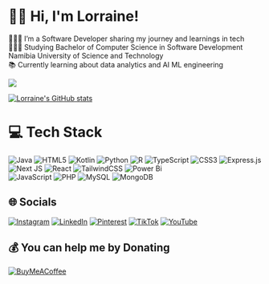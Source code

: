 <!--
### Hi, I'm Lorraine!


👩🏾‍💻 I’m a Software Developer sharing my journey and learnings in tech
<br/>

👩🏾‍🎓 Studying towards a Bachelor of Computer Science in Software Development degree at Namibia University of Science and Technology.
<br/>

📚 Currently learning about data analytics and AI ML engineering
<br/>

[![!Lorraine's GitHub stats](https://github-readme-stats.vercel.app/api?username=lorraine-mwoyounotsva&count_private=true&show_icons=true&theme=radical&hide_rank=false)](https://github.com/anuraghazra/github-readme-stats) 
-->
# 👋🏾 Hi, I'm Lorraine!
👩🏾‍💻 I’m a Software Developer sharing my journey and learnings in tech<br/>
👩🏾‍🎓 Studying Bachelor of Computer Science in Software Development Namibia University of Science and Technology<br/>
📚 Currently learning about data analytics and AI ML engineering<br/>

![](https://github-readme-stats.vercel.app/api?username=lorraine-mwoyounotsva&theme=radical&hide_border=false&include_all_commits=true&count_private=true)<br/>

[![Lorraine's GitHub stats](https://github-readme-stats.vercel.app/api?username=lorraine-mwoyounotsva)](https://github.com/anuraghazra/github-readme-stats)


# 💻 Tech Stack
![Java](https://img.shields.io/badge/java-%23ED8B00.svg?style=for-the-badge&logo=openjdk&logoColor=white) 
![HTML5](https://img.shields.io/badge/html5-%23E34F26.svg?style=for-the-badge&logo=html5&logoColor=white) 
![Kotlin](https://img.shields.io/badge/kotlin-%237F52FF.svg?style=for-the-badge&logo=kotlin&logoColor=white) 
![Python](https://img.shields.io/badge/python-3670A0?style=for-the-badge&logo=python&logoColor=ffdd54) 
![R](https://img.shields.io/badge/r-%23276DC3.svg?style=for-the-badge&logo=r&logoColor=white) 
![TypeScript](https://img.shields.io/badge/typescript-%23007ACC.svg?style=for-the-badge&logo=typescript&logoColor=white) 
![CSS3](https://img.shields.io/badge/css3-%231572B6.svg?style=for-the-badge&logo=css3&logoColor=white) 
![Express.js](https://img.shields.io/badge/express.js-%23404d59.svg?style=for-the-badge&logo=express&logoColor=%2361DAFB) 
![Next JS](https://img.shields.io/badge/Next-black?style=for-the-badge&logo=next.js&logoColor=white) 
![React](https://img.shields.io/badge/react-%2320232a.svg?style=for-the-badge&logo=react&logoColor=%2361DAFB) 
![TailwindCSS](https://img.shields.io/badge/tailwindcss-%2338B2AC.svg?style=for-the-badge&logo=tailwind-css&logoColor=white) 
![Power Bi](https://img.shields.io/badge/power_bi-F2C811?style=for-the-badge&logo=powerbi&logoColor=black)  
![JavaScript](https://img.shields.io/badge/javascript-%23323330.svg?style=for-the-badge&logo=javascript&logoColor=%23F7DF1E) 
![PHP](https://img.shields.io/badge/php-%23777BB4.svg?style=for-the-badge&logo=php&logoColor=white) 
![MySQL](https://img.shields.io/badge/mysql-4479A1.svg?style=for-the-badge&logo=mysql&logoColor=white) 
![MongoDB](https://img.shields.io/badge/MongoDB-%234ea94b.svg?style=for-the-badge&logo=mongodb&logoColor=white) 

<!-- 
## 🏆 GitHub Trophies
![](https://github-profile-trophy.vercel.app/?username=lorraine-mwoyounotsva&theme=radical&no-frame=false&no-bg=false&margin-w=4) 
-->

## 🌐 Socials
[![Instagram](https://img.shields.io/badge/Instagram-%23E4405F.svg?logo=Instagram&logoColor=white)](https://instagram.com/lorrainemwoy.tech) [![LinkedIn](https://img.shields.io/badge/LinkedIn-%230077B5.svg?logo=linkedin&logoColor=white)](https://linkedin.com/in/lorraine-mwoyounotsva) [![Pinterest](https://img.shields.io/badge/Pinterest-%23E60023.svg?logo=Pinterest&logoColor=white)](https://pinterest.com/lorrainemwoy.tech) [![TikTok](https://img.shields.io/badge/TikTok-%23000000.svg?logo=TikTok&logoColor=white)](https://tiktok.com/@lorrainemwoy.tech) [![YouTube](https://img.shields.io/badge/YouTube-%23FF0000.svg?logo=YouTube&logoColor=white)](https://youtube.com/@lorrainemwoytech) 

  ## 💰 You can help me by Donating
  [![BuyMeACoffee](https://img.shields.io/badge/Buy%20Me%20a%20Coffee-ffdd00?style=for-the-badge&logo=buy-me-a-coffee&logoColor=black)](https://buymeacoffee.com/lorrainemwoytech) 

  
<!-- Proudly created with GPRM ( https://gprm.itsvg.in ) -->
